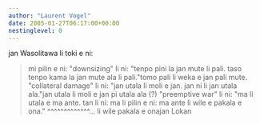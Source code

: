 ```yaml
---
author: "Laurent Vogel"
date: 2005-01-27T06:17:00+00:00
nestinglevel: 0
---
```

jan Wasolitawa li toki e ni:
> mi pilin e ni: "downsizing" li ni: "tenpo pini la jan mute li pali.
> taso tenpo kama la jan mute ala li pali."tomo pali li weka e jan pali mute.
> "collateral damage" li ni: "jan utala li moli e jan. jan ni li jan
> utala ala."jan utala li moli e jan pi utala ala (?)
> "preemptive war" li ni: "ma li utala e ma ante. tan li ni: ma li
> pilin e ni: ma ante li wile e pakala e ona."
> ^^^^^^^^^^^^^... li wile pakala e onajan Lokan